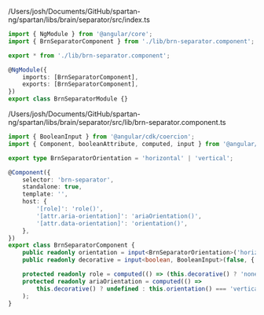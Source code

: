 /Users/josh/Documents/GitHub/spartan-ng/spartan/libs/brain/separator/src/index.ts
```typescript
import { NgModule } from '@angular/core';
import { BrnSeparatorComponent } from './lib/brn-separator.component';

export * from './lib/brn-separator.component';

@NgModule({
	imports: [BrnSeparatorComponent],
	exports: [BrnSeparatorComponent],
})
export class BrnSeparatorModule {}

```
/Users/josh/Documents/GitHub/spartan-ng/spartan/libs/brain/separator/src/lib/brn-separator.component.ts
```typescript
import { BooleanInput } from '@angular/cdk/coercion';
import { Component, booleanAttribute, computed, input } from '@angular/core';

export type BrnSeparatorOrientation = 'horizontal' | 'vertical';

@Component({
	selector: 'brn-separator',
	standalone: true,
	template: '',
	host: {
		'[role]': 'role()',
		'[attr.aria-orientation]': 'ariaOrientation()',
		'[attr.data-orientation]': 'orientation()',
	},
})
export class BrnSeparatorComponent {
	public readonly orientation = input<BrnSeparatorOrientation>('horizontal');
	public readonly decorative = input<boolean, BooleanInput>(false, { transform: booleanAttribute });

	protected readonly role = computed(() => (this.decorative() ? 'none' : 'separator'));
	protected readonly ariaOrientation = computed(() =>
		this.decorative() ? undefined : this.orientation() === 'vertical' ? 'vertical' : undefined,
	);
}

```
